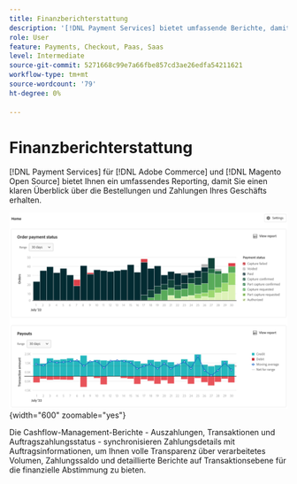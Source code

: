 ```yaml
---
title: Finanzberichterstattung
description: '[!DNL Payment Services] bietet umfassende Berichte, damit Sie einen Überblick über die Bestellungen und Zahlungen in Ihrem Geschäft erhalten.'
role: User
feature: Payments, Checkout, Paas, Saas
level: Intermediate
source-git-commit: 5271668c99e7a66fbe857cd3ae26edfa54211621
workflow-type: tm+mt
source-wordcount: '79'
ht-degree: 0%

---
```


# Finanzberichterstattung

[!DNL Payment Services] für [!DNL Adobe Commerce] und [!DNL Magento Open Source] bietet Ihnen ein umfassendes Reporting, damit Sie einen klaren Überblick über die Bestellungen und Zahlungen Ihres Geschäfts erhalten.

![Finanzberichte anzeigen](assets/reports-view.png){width="600" zoomable="yes"}

Die Cashflow-Management-Berichte - Auszahlungen, Transaktionen und Auftragszahlungsstatus - synchronisieren Zahlungsdetails mit Auftragsinformationen, um Ihnen volle Transparenz über verarbeitetes Volumen, Zahlungssaldo und detaillierte Berichte auf Transaktionsebene für die finanzielle Abstimmung zu bieten.
